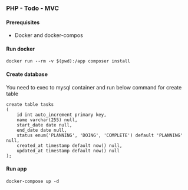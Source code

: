 ### PHP - Todo - MVC

#### Prerequisites
* Docker and docker-compos

#### Run docker

```
docker run --rm -v $(pwd):/app composer install
```

#### Create database

You need to exec to mysql container and run below command for create table

```
create table tasks
(
	id int auto_increment primary key,
	name varchar(255) null,
	start_date date null,
	end_date date null,
	status enum('PLANNING', 'DOING', 'COMPLETE') default 'PLANNING' null,
	created_at timestamp default now() null,
	updated_at timestamp default now() null
);
```

#### Run app

```
docker-compose up -d
```
